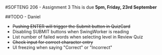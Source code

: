 #SOFTENG 206 - Assignment 3
This is due <b>5pm, Friday, 23rd September</b>

##TODO - Daniel
* ~~Pushing ENTER will trigger the Submit button in QuizCard~~
* Disabling SUBMIT buttons when SwingWorker is reading
* List number of failed words when selecting level in Review Quiz
* ~~Check input for correct character entry~~
* UI freezing when saying "Correct" or "Incorrect"
